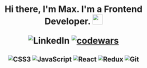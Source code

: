 <h1 align="center">Hi there, I'm Max. I'm a Frontend Developer. 
<img src="https://github.com/blackcater/blackcater/raw/main/images/Hi.gif" height="32"/>

![LinkedIn](https://img.shields.io/badge/linkedin-%230077B5.svg?style=for-the-badge&logo=linkedin&logoColor=white)
[![codewars](https://www.codewars.com/users/m4x0n/badges/small)](https://www.codewars.com/users/m4x0n)
  
</h1>


<h2 align="center">

![CSS3](https://img.shields.io/badge/css3-%231572B6.svg?style=for-the-badge&logo=css3&logoColor=white)
![JavaScript](https://img.shields.io/badge/javascript-%23323330.svg?style=for-the-badge&logo=javascript&logoColor=%23F7DF1E)
![React](https://img.shields.io/badge/react-%2320232a.svg?style=for-the-badge&logo=react&logoColor=%2361DAFB)
![Redux](https://img.shields.io/badge/redux-%23593d88.svg?style=for-the-badge&logo=redux&logoColor=white)
![Git](https://img.shields.io/badge/git-%23F05033.svg?style=for-the-badge&logo=git&logoColor=white)


</h2>
